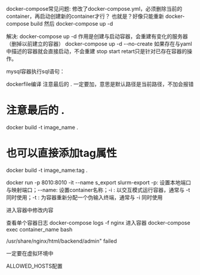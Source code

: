docker-compose常见问题:
修改了docker-compose.yml，必须删除当前的container，再启动创建新的container才行？
也就是？好像只能重新 docker-compose build 然后 docker-compose up -d

解决:
docker-compose up -d 作用是创建与启动容器，会重建有变化的服务器（删掉以前建立的容器）
docker-compose up -d --no-create 如果存在与yaml中描述的容器就会直接启动，不会重建
stop start retart只是针对已存在容器的操作。


mysql容器执行sql语句：


dockerfile编译
注意最后的 . 一定要加，意思是默认路径是当前路径，不加会报错
# 注意最后的 . 
docker build -t image_name .
# 也可以直接添加tag属性
docker build -t image_name:tag .

docker run -p 8010:8010 -it --name s_export slurm-export
-p: 设置本地端口与映射端口；--name: 设置container名称；-i : 以交互模式运行容器，通常与 -t 同时使用；-t : 为容器重新分配一个伪输入终端，通常与 -i 同时使用


进入容器中修改内容

查看单个容器日志
docker-compose logs -f nginx 
进入容器
docker-compose exec container_name bash 

/usr/share/nginx/html/backend/admin" failed 


一定要在虚拟环境中

ALLOWED_HOSTS配置
